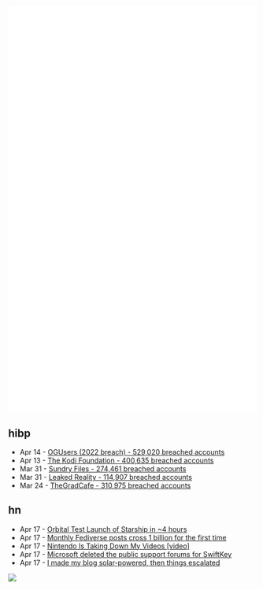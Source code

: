 ![Metrics](https://raw.githubusercontent.com/phixion/phixion/master/metrics.svg)

## hibp

<!--
for https://github.com/phixion/phixion/blob/main/.github/workflows/feeds.yml
-->
<!--START_SECTION:haveibeenpwnd-->
- Apr 14 - [OGUsers (2022 breach) - 529,020 breached accounts](https://haveibeenpwned.com/PwnedWebsites#OGUsers2022)
- Apr 13 - [The Kodi Foundation - 400,635 breached accounts](https://haveibeenpwned.com/PwnedWebsites#KodiFoundation)
- Mar 31 - [Sundry Files - 274,461 breached accounts](https://haveibeenpwned.com/PwnedWebsites#SundryFiles)
- Mar 31 - [Leaked Reality - 114,907 breached accounts](https://haveibeenpwned.com/PwnedWebsites#LeakedReality)
- Mar 24 - [TheGradCafe - 310,975 breached accounts](https://haveibeenpwned.com/PwnedWebsites#TheGradCafe)
<!--END_SECTION:haveibeenpwnd-->

## hn

<!--
for https://github.com/phixion/phixion/blob/main/.github/workflows/feeds.yml
-->
<!--START_SECTION:hn-->
- Apr 17 - [Orbital Test Launch of Starship in ~4 hours](https://www.youtube.com/watch?v=L5QXreqOrTA)
- Apr 17 - [Monthly Fediverse posts cross 1 billion for the first time](https://masto.ai/@mg/110212843144499061)
- Apr 17 - [Nintendo Is Taking Down My Videos [video]](https://www.youtube.com/watch?v=FSZYpDk9Xm8)
- Apr 17 - [Microsoft deleted the public support forums for SwiftKey](https://mastodon.social/@mcc/110209163620520535)
- Apr 17 - [I made my blog solar-powered, then things escalated](https://louwrentius.com/i-made-my-blog-solar-powered-then-things-escalated.html)
<!--END_SECTION:hn-->

<!--
for https://yhype.me
-->
![](https://hit.yhype.me/github/profile?user_id=13013670)
